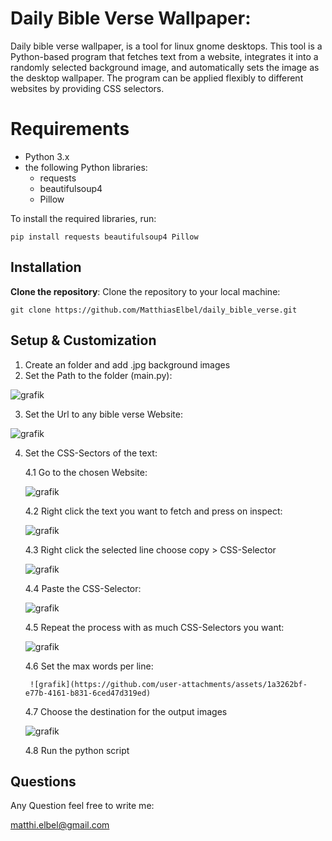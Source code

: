 # Daily Bible Verse Wallpaper:

Daily bible verse wallpaper, is a tool for linux gnome desktops. This tool is a Python-based program that fetches text from a website, integrates it into a randomly selected background image, and automatically sets the image as the desktop wallpaper. The program can be applied flexibly to different websites by providing CSS selectors.


# Requirements

 - Python 3.x
 - the following Python libraries:
	 - requests
	 - beautifulsoup4
	 - Pillow
	
 To install the required libraries, run:

    pip install requests beautifulsoup4 Pillow

## Installation
**Clone the repository**: Clone the repository to your local machine:

    git clone https://github.com/MatthiasElbel/daily_bible_verse.git


## Setup & Customization

 1. Create an folder and add .jpg background images
 2. Set the Path to the folder (main.py):

![grafik](https://github.com/user-attachments/assets/bd15cad4-60e9-4006-b020-325359829b9f)


3. Set the Url to any bible verse Website:

![grafik](https://github.com/user-attachments/assets/41bd7866-44eb-42d4-9176-a310b663258a)

4. Set the CSS-Sectors of the text:

   4.1 Go to the chosen Website:

	![grafik](https://github.com/user-attachments/assets/4f3b27fa-8bac-403b-a047-a81fa50cee4c)

   4.2 Right click the text you want to fetch and press on inspect:

   	![grafik](https://github.com/user-attachments/assets/9632f628-9877-410d-9d96-f3e824153788)

   4.3 Right click the selected line choose copy > CSS-Selector

   	![grafik](https://github.com/user-attachments/assets/8300bdee-965d-441e-9ec3-5706c328c160)

   4.4 Paste the CSS-Selector:

	![grafik](https://github.com/user-attachments/assets/9be0adab-12b2-43cb-b556-6345e229ff53)

   4.5 Repeat the process with as much CSS-Selectors you want:

   	![grafik](https://github.com/user-attachments/assets/f4441180-2b93-4adf-90bd-d1309316ade6)


   4.6 Set the max words per line:

    	![grafik](https://github.com/user-attachments/assets/1a3262bf-e77b-4161-b831-6ced47d319ed)

   4.7 Choose the destination for the output images

   	![grafik](https://github.com/user-attachments/assets/467bed61-24d3-4d34-b154-ddd5ab136a72)

   4.8 Run the python script

## Questions

Any Question feel free to write me: 

matthi.elbel@gmail.com

   	
